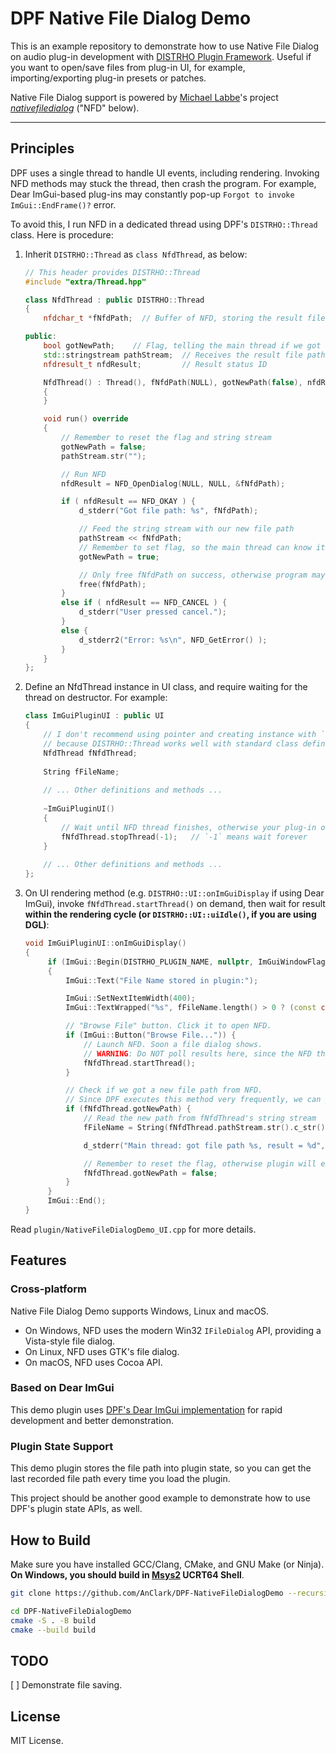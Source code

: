 # DPF Native File Dialog Demo

This is an example repository to demonstrate how to use Native File Dialog on audio plug-in development with [DISTRHO Plugin Framework](https://github.com/DISTRHO/DPF.git). Useful if you want to open/save files from plug-in UI, for example, importing/exporting plug-in presets or patches.

Native File Dialog support is powered by [Michael Labbe](https://github.com/mlabbe)'s project [_nativefiledialog_](https://github.com/mlabbe/nativefiledialog) ("NFD" below).

---

## Principles

DPF uses a single thread to handle UI events, including rendering. Invoking NFD methods may stuck the thread, then crash the program. For example, Dear ImGui-based plug-ins may constantly pop-up `Forgot to invoke ImGui::EndFrame()?` error.

To avoid this, I run NFD in a dedicated thread using DPF's `DISTRHO::Thread` class. Here is procedure:

1. Inherit `DISTRHO::Thread` as `class NfdThread`, as below:

   ```c++
   // This header provides DISTRHO::Thread
   #include "extra/Thread.hpp"
   
   class NfdThread : public DISTRHO::Thread
   {
       nfdchar_t *fNfdPath;  // Buffer of NFD, storing the result file path
   
   public:
       bool gotNewPath;    // Flag, telling the main thread if we got a new filename
       std::stringstream pathStream;  // Receives the result file path. Can be accessed by the main thread
       nfdresult_t nfdResult;         // Result status ID
   
       NfdThread() : Thread(), fNfdPath(NULL), gotNewPath(false), nfdResult(NFD_OKAY)
       {
       }
   
       void run() override
       {
           // Remember to reset the flag and string stream
           gotNewPath = false;
           pathStream.str("");
   
           // Run NFD
           nfdResult = NFD_OpenDialog(NULL, NULL, &fNfdPath);
   
           if ( nfdResult == NFD_OKAY ) {
               d_stderr("Got file path: %s", fNfdPath);
   
               // Feed the string stream with our new file path
               pathStream << fNfdPath;
               // Remember to set flag, so the main thread can know it's time to get our new path
               gotNewPath = true;
   
               // Only free fNfdPath on success, otherwise program may crash!
               free(fNfdPath);
           }
           else if ( nfdResult == NFD_CANCEL ) {
               d_stderr("User pressed cancel.");
           }
           else {
               d_stderr2("Error: %s\n", NFD_GetError() );
           }
       }
   };
   ```

2. Define an NfdThread instance in UI class, and require waiting for the thread on destructor. For example:

   ```c++
   class ImGuiPluginUI : public UI
   {
       // I don't recommend using pointer and creating instance with `new` keyword,
       // because DISTRHO::Thread works well with standard class definition.
       NfdThread fNfdThread;
       
       String fFileName;
       
       // ... Other definitions and methods ...
       
       ~ImGuiPluginUI()
       {
           // Wait until NFD thread finishes, otherwise your plug-in or host may behave abnormally!
           fNfdThread.stopThread(-1);	// `-1` means wait forever
       }
      	
       // ... Other definitions and methods ...
   };
   ```

3. On UI rendering method (e.g. `DISTRHO::UI::onImGuiDisplay` if using Dear ImGui), invoke `fNfdThread.startThread()` on demand, then wait for result **within the rendering cycle (or `DISTRHO::UI::uiIdle()`, if you are using DGL)**:

   ```c++
   void ImGuiPluginUI::onImGuiDisplay()
   {
        if (ImGui::Begin(DISTRHO_PLUGIN_NAME, nullptr, ImGuiWindowFlags_NoResize + ImGuiWindowFlags_NoCollapse))
        {
            ImGui::Text("File Name stored in plugin:");

            ImGui::SetNextItemWidth(400);
            ImGui::TextWrapped("%s", fFileName.length() > 0 ? (const char*)fFileName : "<Not Yet Specified>");

            // "Browse File" button. Click it to open NFD.
            if (ImGui::Button("Browse File...")) {
                // Launch NFD. Soon a file dialog shows.
                // WARNING: Do NOT poll results here, since the NFD thread runs asynchronously, and you won't get any results!
                fNfdThread.startThread();
            }

            // Check if we got a new file path from NFD.
            // Since DPF executes this method very frequently, we can just poll results here.
            if (fNfdThread.gotNewPath) {
                // Read the new path from fNfdThread's string stream
                fFileName = String(fNfdThread.pathStream.str().c_str());

                d_stderr("Main thread: got file path %s, result = %d", fFileName.length() > 0 ? (const char*)fFileName : "<NULL>", fNfdThread.nfdResult);

                // Remember to reset the flag, otherwise plugin will execute this section forever!
                fNfdThread.gotNewPath = false;
            }
        }
        ImGui::End();
   }
   ```

Read `plugin/NativeFileDialogDemo_UI.cpp` for more details.

## Features

### Cross-platform

Native File Dialog Demo supports Windows, Linux and macOS.

- On Windows, NFD uses the modern Win32 `IFileDialog` API, providing a Vista-style file dialog.
- On Linux, NFD uses GTK's file dialog.
- On macOS, NFD uses Cocoa API.

### Based on Dear ImGui

This demo plugin uses [DPF's Dear ImGui implementation](https://github.com/DISTRHO/DPF-Widgets/) for rapid development and better demonstration.

### Plugin State Support

This demo plugin stores the file path into plugin state, so you can get the last recorded file path every time you load the plugin.

This project should be another good example to demonstrate how to use DPF's plugin state APIs, as well.

## How to Build

Make sure you have installed GCC/Clang, CMake, and GNU Make (or Ninja). **On Windows, you should build in [Msys2](https://msys2.org/) UCRT64 Shell**.

```bash
git clone https://github.com/AnClark/DPF-NativeFileDialogDemo --recursive

cd DPF-NativeFileDialogDemo
cmake -S . -B build
cmake --build build
```

## TODO

[ ] Demonstrate file saving.

## License

MIT License.